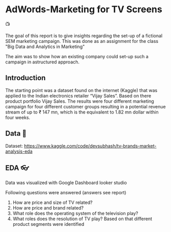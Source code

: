 # AdWords-Marketing for TV Screens
📺

The goal of this report is to give insights regarding the set-up of a fictional SEM
marketing campaign. This was done as an assignment for the class "Big Data and Analytics in Marketing"

The aim was to show how an existing company could set-up such a campaign in astructured approach.

## Introduction 
The starting point was a dataset found on the internet (Kaggle) that was applied to the
Indian electronics retailer “Vijay Sales”. Based on there product portfolio Vijay Sales.
The results were four different marketing campaign for four different customer groups
resulting in a potential revenue stream of up to ₹ 147 mn, which is the equivalent to
1.82 mn dollar within four weeks.

## Data 📁
Dataset: https://www.kaggle.com/code/devsubhash/tv-brands-market-analysis-eda

## EDA 👓
Data was visualized with Google Dashboard looker studio

Following questions were answered (answers see report)

1) How are price and size of TV related?
2) How are price and brand related?
3) What role does the operating system of the television play?
4) What roles does the resolution of TV play?
Based on that different product segments were identified

